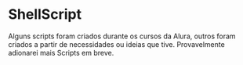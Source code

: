 # ShellScript

Alguns scripts foram criados durante os cursos da Alura, outros foram criados a partir de necessidades ou ideias que tive.
Provavelmente adionarei mais Scripts em breve.
